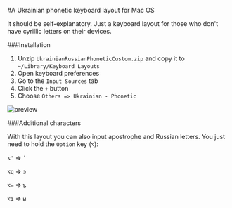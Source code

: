 #A Ukrainian phonetic keyboard layout for Mac OS

It should be self-explanatory. Just a keyboard layout for those who don't have cyrillic letters on their devices.

###Installation

1. Unzip `UkrainianRussianPhoneticCustom.zip` and copy it to `~/Library/Keyboard Layouts`
2. Open keyboard preferences
3. Go to the `Input Sources` tab
4. Click the `+` button
5. Choose `Others => Ukrainian - Phonetic`

![preview](https://raw.githubusercontent.com/sunabozu/ukrainian-phonetic-keylayout-mac/master/Screen%20Shot%202017-02-07%20at%2011.36.22.png)

###Additional characters

With this layout you can also input apostrophe and Russian letters. You just need to hold the `Option` key (`⌥`):

`⌥'` => `’`

`⌥q` => `э`

`⌥=` => `ъ`

`⌥і` => `ы`
